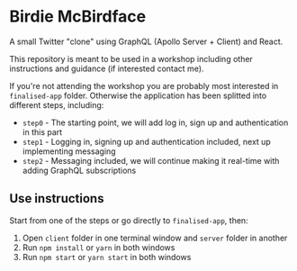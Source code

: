 # Birdie McBirdface

A small Twitter "clone" using GraphQL (Apollo Server + Client) and React.

This repository is meant to be used in a workshop including other instructions and guidance (if interested contact me).

If you're not attending the workshop you are probably most interested in `finalised-app` folder. Otherwise the application has been splitted into different steps, including:
* `step0` - The starting point, we will add log in, sign up and authentication in this part
* `step1` - Logging in, signing up and authentication included, next up implementing messaging
* `step2` - Messaging included, we will continue making it real-time with adding GraphQL subscriptions

## Use instructions

Start from one of the steps or go directly to `finalised-app`, then:

1. Open `client` folder in one terminal window and `server` folder in another
2. Run `npm install` or `yarn` in both windows
3. Run `npm start` or `yarn start` in both windows